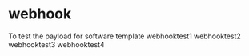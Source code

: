 # webhook
To test the payload for software template 
webhooktest1
webhooktest2
webhooktest3
webhooktest4
